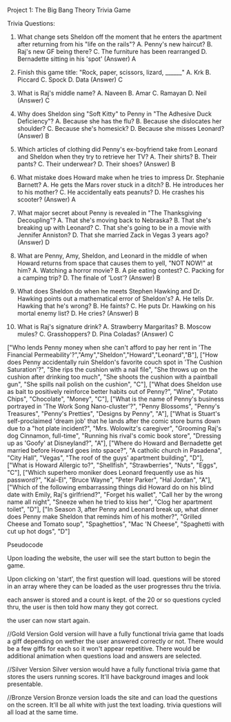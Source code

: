 Project 1: The Big Bang Theory Trivia Game

Trivia Questions:
  1. What change sets Sheldon off the moment that he enters the apartment after returning from his "life on the rails"?
    A. Penny's new haircut?
    B. Raj's new GF being there?
    C. The furniture has been rearranged
    D. Bernadette sitting in his 'spot'
    (Answer) A

  2. Finish this game title: "Rock, paper, scissors, lizard, ______"
      A. Krk
      B. Piccard
      C. Spock
      D. Data
      (Answer) C

  3. What is Raj's middle name?
      A. Naveen
      B. Amar
      C. Ramayan
      D. Neil
      (Answer) C

  4. Why does Sheldon sing "Soft Kitty" to Penny in "The Adhesive Duck Deficiency"?
      A. Because she has the flu?
      B. Because she dislocates her shoulder?
      C. Because she's homesick?
      D. Because she misses Leonard?
      (Answer) B

  5. Which articles of clothing did Penny's ex-boyfriend take from Leonard and Sheldon when they try to retrieve her TV?
      A. Their shirts?
      B. Their pants?
      C. Their underwear?
      D. Their shoes?
      (Answer) B

  6. What mistake does Howard make when he tries to impress Dr. Stephanie Barnett?
      A. He gets the Mars rover stuck in a ditch?
      B. He introduces her to his mother?
      C. He accidentally eats peanuts?
      D. He crashes his scooter?
      (Answer) A

  7. What major secret about Penny is revealed in "The Thanksgiving Decoupling"?
      A. That she's moving back to Nebraska?
      B. That she's breaking up with Leonard?
      C. That she's going to be in a movie with Jennifer Anniston?
      D. That she married Zack in Vegas 3 years ago?
      (Answer) D

  8. What are Penny, Amy, Sheldon, and Leonard in the middle of when Howard returns from space that causes them to yell, "NOT NOW!" at him?
      A. Watching a horror movie?
      B. A pie eating contest?
      C. Packing for a camping trip?
      D. The finale of 'Lost'?
      (Answer) B

  9. What does Sheldon do when he meets Stephen Hawking and Dr. Hawking points out a mathematical error of Sheldon's?
      A. He tells Dr. Hawking that he's wrong?
      B. He faints?
      C. He puts Dr. Hawking on his mortal enemy list?
      D. He cries?
      (Answer) B

  10. What is Raj's signature drink?
      A. Strawberry Margaritas?
      B. Moscow mules?
      C. Grasshoppers?
      D. Pina Coladas?
      (Answer) C

  ["Who lends Penny money when she can't afford to pay her rent in 'The Financial Permeability'?","Amy","Sheldon","Howard","Leonard","B"],  ["How does Penny accidentally ruin Sheldon's favorite couch spot in 'The Cushion Saturation'?", "She rips the cushion with a nail file",
  "She throws up on the cushion after drinking too much", "She shoots the cushion with a paintball gun", "She spills nail polish on the cushion", "C"], ["What does Sheldon use as bait to positively reinforce better habits out of Penny?", "Wine", "Potato Chips", "Chocolate", "Money", "C"], ["What is the name of Penny's business portrayed in 'The Work Song Nano-cluster'?", "Penny Blossoms", "Penny's Treasures", "Penny's Pretties", "Designs by Penny", "A"], ["What is Stuart's self-proclaimed 'dream job' that he lands after the comic store burns down due to a "hot plate incident?", "Mrs. Wolowitz's caregiver", "Grooming Raj's dog Cinnamon, full-time", "Running his rival's comic book store", "Dressing up as 'Goofy' at Disneyland?", "A"], ["Where do Howard and Bernadette get married before Howard goes into space?", "A catholic church in Pasadena", "City Hall", "Vegas", "The roof of the guys' apartment building", "D"], ["What is Howard Allergic to?", "Shellfish", "Strawberries", "Nuts", "Eggs", "C"], ["Which superhero moniker does Leonard frequently use as his password?", "Kal-El", "Bruce Wayne", "Peter Parker", "Hal Jordan", "A"], ["Which of the following embarrassing things did Howard do on his blind date with Emily, Raj's girlfriend?", "Forget his wallet", "Call her by the wrong name all night", "Sneeze when he tried to kiss her", "Clog her apartment toilet", "D"], ["In Season 3, after Penny and Leonard break up, what dinner does Penny make Sheldon that reminds him of his mother?", "Grilled Cheese and Tomato soup", "Spaghettios", "Mac 'N Cheese", "Spaghetti with cut up hot dogs", "D"]



Pseudocode

Upon loading the website, the user will see the start button to begin the game.

Upon clicking on 'start', the first question will load. questions will be stored in an array where they can be loaded as the user progresses thru the trivia.

each answer is stored and a count is kept. of the 20 or so questions cycled thru, the user is then told how many they got correct.


the user can now start again.


//Gold Version
Gold version will have a fully functional trivia game that loads a giff depending on wether the user answered correctly or not. There would be a few giffs for each so it won't appear repetitive. There would be additional animation when questions load and answers are selected.

//Silver Version
Silver version would have a fully functional trivia game that stores the users running scores. It'll have background images and look presentable.


//Bronze Version
Bronze version loads the site and can load the questions on the screen. It'll be all white with just the text loading. trivia questions will all load at the same time.
